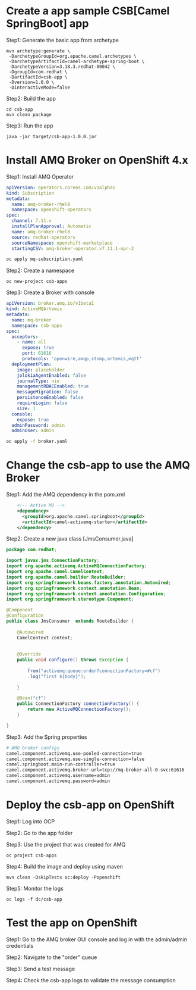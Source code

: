 # Create a app sample CSB[Camel SpringBoot] app
 
Step1: Generate the basic app from archetype
```
mvn archetype:generate \
 -DarchetypeGroupId=org.apache.camel.archetypes \
 -DarchetypeArtifactId=camel-archetype-spring-boot \
 -DarchetypeVersion=3.18.3.redhat-00042 \
 -DgroupId=com.redhat \
 -DartifactId=csb-app \
 -Dversion=1.0.0 \
 -DinteractiveMode=false
```

Step2: Build the app
```
cd csb-app
mvn clean package
```

Step3: Run the app
```
java -jar target/csb-app-1.0.0.jar
```

# Install AMQ Broker on OpenShift 4.x 

Step1: Install AMQ Operator 

```yaml
apiVersion: operators.coreos.com/v1alpha1
kind: Subscription
metadata:
  name: amq-broker-rhel8
  namespace: openshift-operators
spec:
  channel: 7.11.x
  installPlanApproval: Automatic
  name: amq-broker-rhel8
  source: redhat-operators
  sourceNamespace: openshift-marketplace
  startingCSV: amq-broker-operator.v7.11.1-opr-2  
```
```sh
oc apply mq-subscription.yaml
```

Step2: Create a namespace
```
oc new-project csb-apps
```

Step3: Create a Broker with console
```yaml
apiVersion: broker.amq.io/v1beta1
kind: ActiveMQArtemis
metadata:
  name: mq-broker
  namespace: csb-apps
spec:
  acceptors:
    - name: all
      expose: true
      port: 61616
      protocols: 'openwire,amqp,stomp,artemis,mqtt'
  deploymentPlan:
    image: placeholder
    jolokiaAgentEnabled: false
    journalType: nio
    managementRBACEnabled: true
    messageMigration: false
    persistenceEnabled: false
    requireLogin: false
    size: 1
  console:
    expose: true
  adminPassword: admin
  adminUser: admin
```
```sh
oc apply -f broker.yaml
```


# Change the csb-app to use the AMQ Broker

Step1: Add the AMQ dependency in the pom.xml

```xml
    <!-- Active MQ -->
    <dependency>
      <groupId>org.apache.camel.springboot</groupId>
      <artifactId>camel-activemq-starter</artifactId>
    </dependency>
```

Step2: Create a new java class [JmsConsumer.java]
```java
package com.redhat;

import javax.jms.ConnectionFactory;
import org.apache.activemq.ActiveMQConnectionFactory;
import org.apache.camel.CamelContext;
import org.apache.camel.builder.RouteBuilder;
import org.springframework.beans.factory.annotation.Autowired;
import org.springframework.context.annotation.Bean;
import org.springframework.context.annotation.Configuration;
import org.springframework.stereotype.Component;

@Component
@Configuration
public class JmsConsumer  extends RouteBuilder {
    
    @Autowired
	CamelContext context;
	
	
	@Override
	public void configure() throws Exception {
				
		from("activemq:queue:order?connectionFactory=#cf")
		.log("first ${body}");
				
	}

	@Bean("cf")
	public ConnectionFactory connectionFactory() {
		return new ActiveMQConnectionFactory();
	}

}

```
Step3: Add the Spring properties 
```sh
# AMQ broker configs 
camel.component.activemq.use-pooled-connection=true
camel.component.activemq.use-single-connection=false
camel.springboot.main-run-controller=true
camel.component.activemq.broker-url=tcp://mq-broker-all-0-svc:61616
camel.component.activemq.username=admin
camel.component.activemq.password=admin
```

# Deploy the csb-app on OpenShift

Step1: Log into OCP

Step2: Go to the app folder 

Step3: Use the project that was created for AMQ
```
oc project csb-apps
```

Step4: Build the image and deploy using maven 
```
mvn clean -DskipTests oc:deploy -Popenshift
```

Step5: Monitor the logs
```
oc logs -f dc/csb-app
```

# Test the app on OpenShift

Step1: Go to the AMQ broker GUI console and log in with the admin/admin credentials 

Step2: Navigate to the "order" queue 

Step3: Send a test message 

Step4: Check the csb-app logs to validate the message consumption
